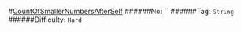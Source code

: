 #[CountOfSmallerNumbersAfterSelf](https://leetcode.com/problems/count-of-smaller-numbers-after-self/)
######No: ``
######Tag: `String`
######Difficulty: `Hard`
